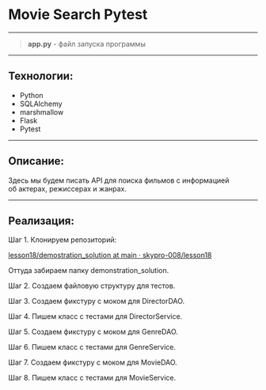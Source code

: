 # Movie Search Pytest <br>

---

> **app.py** - файл запуска программы <br>

---
## Технологии:
- Python
- SQLAlchemy
- marshmallow
- Flask
- Pytest

---
## Описание:

Здесь мы будем писать API для поиска фильмов с информацией об актерах, режиссерах и жанрах.

---
## Реализация:

Шаг 1. Клонируем репозиторий:

[lesson18/demostration_solution at main · skypro-008/lesson18](https://github.com/skypro-008/lesson18/tree/main/demostration_solution)

Оттуда забираем папку demonstration_solution.

Шаг 2. Создаем файловую структуру для тестов.

Шаг 3. Создаем фикстуру с моком для DirectorDAO.

Шаг 4. Пишем класс с тестами для DirectorService.

Шаг 5. Создаем фикстуру с моком для GenreDAO.

Шаг 6. Пишем класс с тестами для GenreService.

Шаг 7. Создаем фикстуру с моком для  MovieDAO.

Шаг 8. Пишем класс с тестами для MovieService.